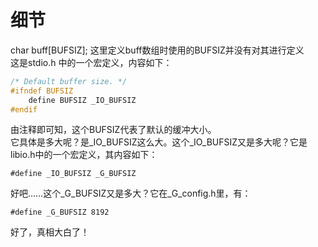 # 细节

char buff[BUFSIZ];
这里定义buff数组时使用的BUFSIZ并没有对其进行定义  
这是stdio.h 中的一个宏定义，内容如下：

```c
/* Default buffer size. */
#ifndef BUFSIZ
    define BUFSIZ _IO_BUFSIZ
#endif
```

由注释即可知，这个BUFSIZ代表了默认的缓冲大小。  
它具体是多大呢？是_IO_BUFSIZ这么大。这个_IO_BUFSIZ又是多大呢？它是libio.h中的一个宏定义，其内容如下：

`#define _IO_BUFSIZ _G_BUFSIZ`

好吧……这个_G_BUFSIZ又是多大？它在_G_config.h里，有：  

`#define _G_BUFSIZ 8192`

好了，真相大白了！
